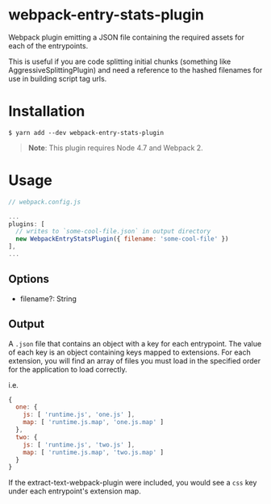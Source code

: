 # webpack-entry-stats-plugin
Webpack plugin emitting a JSON file containing the required assets for each of the entrypoints.

This is useful if you are code splitting initial chunks (something like AggressiveSplittingPlugin) and need a reference to the hashed filenames for use in building script tag urls.

# Installation

```
$ yarn add --dev webpack-entry-stats-plugin
```

> __Note__: This plugin requires Node 4.7 and Webpack 2.

# Usage

```js
// webpack.config.js

...
plugins: [
  // writes to `some-cool-file.json` in output directory
  new WebpackEntryStatsPlugin({ filename: 'some-cool-file' })
],
...
```

## Options

- filename?: String

## Output

A `.json` file that contains an object with a key for each entrypoint. The value of each key is an object containing keys mapped to extensions. For each extension, you will find an array of files you must load in the specified order for the application to load correctly.

i.e.
```js
{
  one: {
    js: [ 'runtime.js', 'one.js' ],
    map: [ 'runtime.js.map', 'one.js.map' ]
  },
  two: {
    js: [ 'runtime.js', 'two.js' ],
    map: [ 'runtime.js.map', 'two.js.map' ]
  }
}
```

If the extract-text-webpack-plugin were included, you would see a `css` key under each entrypoint's extension map.
